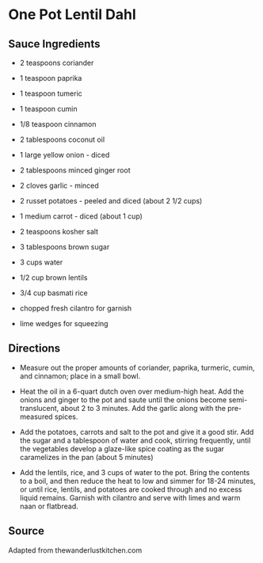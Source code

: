 One Pot Lentil Dahl
===================

Sauce Ingredients
-----------------

* 2 teaspoons coriander

* 1 teaspoon paprika

* 1 teaspoon tumeric

* 1 teaspoon cumin

* 1/8 teaspoon cinnamon

* 2 tablespoons coconut oil

* 1 large yellow onion - diced

* 2 tablespoons minced ginger root

* 2 cloves garlic - minced

* 2 russet potatoes - peeled and diced (about 2 1/2 cups)

* 1 medium carrot - diced (about 1 cup)

* 2 teaspoons kosher salt

* 3 tablespoons brown sugar

* 3 cups water

* 1/2 cup brown lentils

* 3/4 cup basmati rice

* chopped fresh cilantro for garnish

* lime wedges for squeezing


Directions
----------

* Measure out the proper amounts of coriander, paprika, turmeric, cumin, and cinnamon; place in a small bowl.

* Heat the oil in a 6-quart dutch oven over medium-high heat. Add the onions and ginger to the pot and saute until the onions become semi-translucent, about 2 to 3 minutes. Add the garlic along with the pre-measured spices.

* Add the potatoes, carrots and salt to the pot and give it a good stir. Add the sugar and a tablespoon of water and cook, stirring frequently, until the vegetables develop a glaze-like spice coating as the sugar caramelizes in the pan (about 5 minutes)

* Add the lentils, rice, and 3 cups of water to the pot. Bring the contents to a boil, and then reduce the heat to low and simmer for 18-24 minutes, or until rice, lentils, and potatoes are cooked through and no excess liquid remains. Garnish with cilantro and serve with limes and warm naan or flatbread.


Source
------

Adapted from thewanderlustkitchen.com

